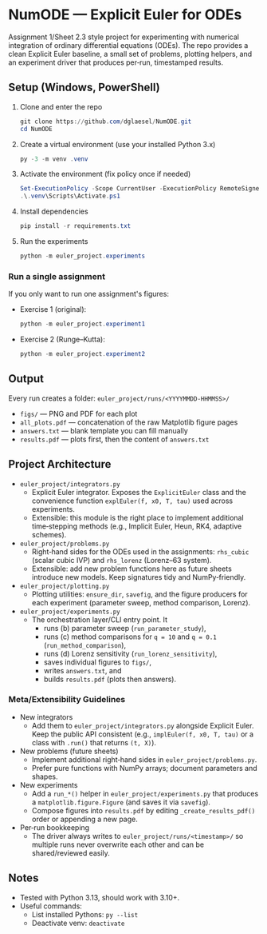 ﻿# NumODE — Explicit Euler for ODEs

Assignment 1/Sheet 2.3 style project for experimenting with numerical
integration of ordinary differential equations (ODEs). The repo provides a
clean Explicit Euler baseline, a small set of problems, plotting helpers, and
an experiment driver that produces per‑run, timestamped results.

## Setup (Windows, PowerShell)
1. Clone and enter the repo
   ```powershell
   git clone https://github.com/dglaesel/NumODE.git
   cd NumODE
   ```
2. Create a virtual environment (use your installed Python 3.x)
   ```powershell
   py -3 -m venv .venv
   ```
3. Activate the environment (fix policy once if needed)
   ```powershell
   Set-ExecutionPolicy -Scope CurrentUser -ExecutionPolicy RemoteSigned
   .\.venv\Scripts\Activate.ps1
   ```
4. Install dependencies
   ```powershell
   pip install -r requirements.txt
   ```
5. Run the experiments
   ```powershell
   python -m euler_project.experiments
   ```

### Run a single assignment
If you only want to run one assignment's figures:

- Exercise 1 (original):
  ```powershell
  python -m euler_project.experiment1
  ```
- Exercise 2 (Runge–Kutta):
  ```powershell
  python -m euler_project.experiment2
  ```

## Output
Every run creates a folder: `euler_project/runs/<YYYYMMDD-HHMMSS>/`
- `figs/` — PNG and PDF for each plot
- `all_plots.pdf` — concatenation of the raw Matplotlib figure pages
- `answers.txt` — blank template you can fill manually
- `results.pdf` — plots first, then the content of `answers.txt`

## Project Architecture
- `euler_project/integrators.py`
  - Explicit Euler integrator. Exposes the `ExplicitEuler` class and the
    convenience function `explEuler(f, x0, T, tau)` used across experiments.
  - Extensible: this module is the right place to implement additional
    time‑stepping methods (e.g., Implicit Euler, Heun, RK4, adaptive schemes).
- `euler_project/problems.py`
  - Right‑hand sides for the ODEs used in the assignments: `rhs_cubic`
    (scalar cubic IVP) and `rhs_lorenz` (Lorenz–63 system).
  - Extensible: add new problem functions here as future sheets introduce new
    models. Keep signatures tidy and NumPy‑friendly.
- `euler_project/plotting.py`
  - Plotting utilities: `ensure_dir`, `savefig`, and the figure producers for
    each experiment (parameter sweep, method comparison, Lorenz).
- `euler_project/experiments.py`
  - The orchestration layer/CLI entry point. It
    - runs (b) parameter sweep (`run_parameter_study`),
    - runs (c) method comparisons for `q = 10` and `q = 0.1`
      (`run_method_comparison`),
    - runs (d) Lorenz sensitivity (`run_lorenz_sensitivity`),
    - saves individual figures to `figs/`,
    - writes `answers.txt`, and
    - builds `results.pdf` (plots then answers).

### Meta/Extensibility Guidelines
- New integrators
  - Add them to `euler_project/integrators.py` alongside Explicit Euler. Keep
    the public API consistent (e.g., `implEuler(f, x0, T, tau)` or a class with
    `.run()` that returns `(t, X)`).
- New problems (future sheets)
  - Implement additional right‑hand sides in `euler_project/problems.py`.
  - Prefer pure functions with NumPy arrays; document parameters and shapes.
- New experiments
  - Add a `run_*()` helper in `euler_project/experiments.py` that produces a
    `matplotlib.figure.Figure` (and saves it via `savefig`).
  - Compose figures into `results.pdf` by editing `_create_results_pdf()` order
    or appending a new page.
- Per‑run bookkeeping
  - The driver always writes to `euler_project/runs/<timestamp>/` so multiple
    runs never overwrite each other and can be shared/reviewed easily.

## Notes
- Tested with Python 3.13, should work with 3.10+.
- Useful commands:
  - List installed Pythons: `py --list`
  - Deactivate venv: `deactivate`
